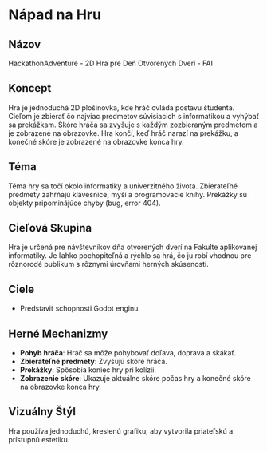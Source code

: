 # Nápad na Hru

## Názov
HackathonAdventure - 2D Hra pre Deň Otvorených Dverí - FAI

## Koncept
Hra je jednoduchá 2D plošinovka, kde hráč ovláda postavu študenta. Cieľom je zbierať čo najviac predmetov súvisiacich s informatikou a vyhýbať sa prekážkam. Skóre hráča sa zvyšuje s každým zozbieraným predmetom a je zobrazené na obrazovke. Hra končí, keď hráč narazí na prekážku, a konečné skóre je zobrazené na obrazovke konca hry.

## Téma
Téma hry sa točí okolo informatiky a univerzitného života. Zbierateľné predmety zahŕňajú klávesnice, myši a programovacie knihy. Prekážky sú objekty pripominájúce chyby (bug, error 404).

## Cieľová Skupina
Hra je určená pre návštevníkov dňa otvorených dverí na Fakulte aplikovanej informatiky. Je ľahko pochopiteľná a rýchlo sa hrá, čo ju robí vhodnou pre rôznorodé publikum s rôznymi úrovňami herných skúseností.

## Ciele
- Predstaviť schopnosti Godot enginu.

## Herné Mechanizmy
- **Pohyb hráča**: Hráč sa môže pohybovať doľava, doprava a skákať.
- **Zbierateľné predmety**: Zvyšujú skóre hráča.
- **Prekážky**: Spôsobia koniec hry pri kolízii.
- **Zobrazenie skóre**: Ukazuje aktuálne skóre počas hry a konečné skóre na obrazovke konca hry.

## Vizuálny Štýl
Hra používa jednoduchú, kreslenú grafiku, aby vytvorila priateľskú a prístupnú estetiku.
